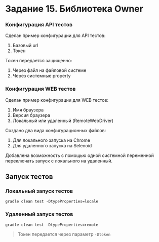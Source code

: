 # Задание 15. Библиотека Owner

### Конфигурация API тестов

Сделан пример конфигурации для API тестов:

1. Базовый url
2. Токен

Токен передается защищенно:

1. Через файл на файловой системе
2. Через системные property

### Конфигурация WEB тестов

Сделан пример конфигурации для WEB тестов:

1. Имя браузера
2. Версия браузера
3. Локальный или удаленный (RemoteWebDriver)

Создано два вида конфигурационных файлов:

1. Для локального запуска на Chrome
2. Для удаленного запуска на Selenoid

Добавлена возможность с помощью одной системной переменной переключать запуск с локального на удаленный.

## Запуск тестов

### Локальный запуск тестов

```
gradle clean test -DtypeProperties=locale
```

### Удаленный запуск тестов

```
gradle clean test -DtypeProperties=remote
```

> Токен передается через параметр <code>-Dtoken</code>
